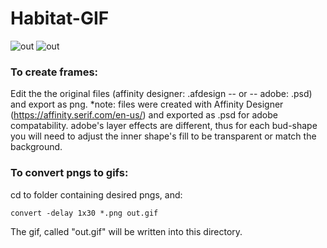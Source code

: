 # Habitat-GIF
![out](https://user-images.githubusercontent.com/62122206/146614539-a94d4d2f-47fc-475b-a3d6-ba5eeabc62fa.gif)
![out](https://user-images.githubusercontent.com/62122206/146614551-a211af81-1b78-4e72-ba21-303f2e43b7a6.gif)

### To create frames:
Edit the the original files (affinity designer: .afdesign -- or -- adobe: .psd) and export as png. 
*note: files were created with Affinity Designer (https://affinity.serif.com/en-us/) and exported as .psd for adobe compatability. adobe's layer effects are different, thus for each bud-shape you will need to adjust the inner shape's fill to be transparent or match the background.

### To convert pngs to gifs: 
cd to folder containing desired pngs, and:
```
convert -delay 1x30 *.png out.gif
```
The gif, called "out.gif" will be written into this directory.

